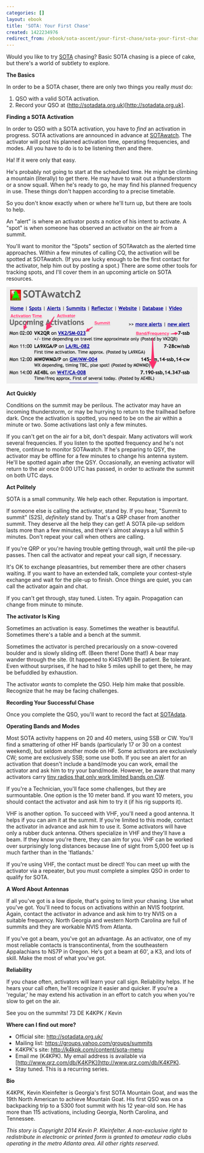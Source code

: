 ```yaml
---
categories: []
layout: ebook
title: 'SOTA: Your First Chase'
created: 1422234976
redirect_from: /ebook/sota-ascent/your-first-chase/sota-your-first-chase
---
```

Would you like to try [SOTA](http:/sota.org.uk) chasing?  Basic SOTA chasing is a piece of cake, but there's a world of subtlety to explore.

__The Basics__

In order to be a SOTA chaser, there are only two things you really *must* do:

1. QSO with a valid SOTA activation.
2. Record your QSO at (http://sotadata.org.uk)[http://sotadata.org.uk].

__Finding a SOTA Activation__

In order to QSO with a SOTA activation, you have to *find* an activation in progress.  SOTA activations are announced in advance at [SOTAwatch](http://www.sotawatch.org/).  The activator will post his planned activation time, operating frequencies, and modes.  All you have to do is to be listening then and there.

Ha!  If it were only that easy.

He's probably not going to start at the scheduled time.  He might be climbing a mountain (literally) to get there.  He may have to wait out a thunderstorm or a snow squall.  When he's ready to go, he may find his planned frequency in use.  These things don't happen according to a precise timetable.

So you don't know exactly when or where he'll turn up, but there are tools to help.

An "alert" is where an activator posts a notice of his intent to activate.  A "spot" is when someone has observed an activator on the air from a summit.

You'll want to monitor the "Spots" section of SOTAwatch as the alerted time approaches.  Within a few minutes of calling CQ, the activation will be spotted at SOTAwatch.  (If you are lucky enough to be the first contact for the activator, help him out by posting a spot.)  There are some other tools for tracking spots, and  I'll cover them in an upcoming article on SOTA resources.

![Image of sample SOTAWatch Alert](/files/SOTAwatch-Alerts_0.png "SOTAWatch Alerts")

__Act Quickly__

Conditions on the summit may be perilous.  The activator may have an incoming thunderstorm, or may be hurrying to return to the trailhead before dark.  Once the activation is spotted, you need to be on the air within a minute or two.  Some activations last only a few minutes.

If you can't get on the air for a bit, don't despair.  Many activators will work several frequencies.  If you listen to the spotted frequency and he's not there, continue to monitor SOTAwatch.  If he's preparing to QSY, the activator may be offline for a few minutes to change his antenna system.  He'll be spotted again after the QSY.  Occasionally, an evening activator will return to the air once 0:00 UTC has passed, in order to activate the summit on both UTC days.

__Act Politely__

SOTA is a small community.  We help each other.  Reputation is important.

If someone else is calling the activator, stand by.  If you hear, "Summit to summit" (S2S), *definitely* stand by.  That's a QRP chaser from another summit.  They deserve all the help they can get!  A SOTA pile-up seldom lasts more than a few minutes, and there's almost always a lull within 5 minutes.  Don't repeat your call when others are calling.

If you're QRP or you're having trouble getting through, wait until the pile-up passes.  Then call the activator and repeat your call sign, if necessary.

It's OK to exchange pleasantries, but remember there are other chasers waiting.  If you want to have an extended talk, complete your contest-style exchange and wait for the pile-up to finish.  Once things are quiet, you can call the activator again and chat.

If you can't get through, stay tuned.  Listen.  Try again.  Propagation can change from minute to minute.

__The activator Is King__

Sometimes an activation is easy.  Sometimes the weather is beautiful.  Sometimes there's a table and a bench at the summit.

Sometimes the activator is perched precariously on a snow-covered boulder and is slowly sliding off.   (Been there!  Done that!)  A bear may wander through the site.  (It happened to KI4SVM!)  Be patient.  Be tolerant.  Even without surprises, if he had to hike 5 miles uphill to get there, he may be befuddled by exhaustion.

The activator *wants* to complete the QSO.  Help him make that possible.  Recognize that he may be facing challenges.

__Recording Your Successful Chase__

Once you complete the QSO, you'll want to record the fact at [SOTAdata](http://sotadata.org.uk).

__Operating Bands and Modes__

Most SOTA activity happens on 20 and 40 meters, using SSB or CW.  You'll find a smattering of other HF bands (particularly 17 or 30 on a contest weekend), but seldom another mode on HF.  Some activators are exclusively CW; some are exclusively SSB; some use both.  If you see an alert for an activation that doesn't include a band/mode you can work, email the activator and ask him to try your band/mode.  However, be aware that many activators carry [tiny radios that only work limited bands on CW](http://tinyurl.com/mco4rhs).

If you're a Technician, you'll face some challenges, but they are surmountable.  One option is the 10 meter band.  If you want 10 meters, you should contact the activator and ask him to try it (if his rig supports it).

VHF is another option.  To succeed with VHF, you'll need a good antenna.  It helps if you can aim it at the summit.   If you're limited to this mode, contact the activator in advance and ask him to use it.  Some activators will have only a rubber duck antenna.  Others specialize in VHF and they'll have a beam.  If they know you're there, they can aim for you.  VHF can be worked over surprisingly long distances because line of sight from 5,000 feet up is much farther than in the 'flatlands.'

If you're using VHF, the contact must be direct!  You can meet up with the activator via a repeater, but you must complete a simplex QSO in order to qualify for SOTA.

__A Word About Antennas__

If all you've got is a low dipole, that's going to limit your chasing.  Use what you've got.  You'll need to focus on activations within an NVIS footprint.  Again, contact the activator in advance and ask him to try NVIS on a suitable frequency.  North Georgia and western North Carolina are full of summits and they are workable NVIS from Atlanta.

If you've got a beam, you've got an advantage.  As an activator, one of my most reliable contacts is transcontinental, from the southeastern Appalachians to NS7P in Oregon.  He's got a beam at 60', a K3, and lots of skill.  Make the most of what you've got.

__Reliability__

If you chase often, activators will learn your call sign.  Reliability helps.  If he hears your call often, he'll recognize it easier and quicker.  If you're a 'regular,' he may extend his activation in an effort to catch you when you're slow to get on the air.

See you on the summits!
73 DE K4KPK / Kevin

__Where can I find out more?__

* Official site: http://sotadata.org.uk/
* Mailing list: https://groups.yahoo.com/groups/summits
* K4KPK's site: http://k4kpk.com/content/sota-menu
* Email me (K4KPK).  My email address is available via [http://www.qrz.com/db/K4KPK](http://www.qrz.com/db/K4KPK).
* Stay tuned.  This is a recurring series.

__Bio__

K4KPK, Kevin Kleinfelter is Georgia's first SOTA Mountain Goat, and was the 19th North American to achieve Mountain Goat.  His first QSO was on a backpacking trip to a 5300 foot summit with his 12 year-old son. He has more than 115 activations, including Georgia, North Carolina, and Tennessee.

*This story is Copyright 2014 Kevin P. Kleinfelter.  A non-exclusive right to redistribute in electronic or printed form is granted to amateur radio clubs operating in the metro Atlanta area.  All other rights reserved.*
